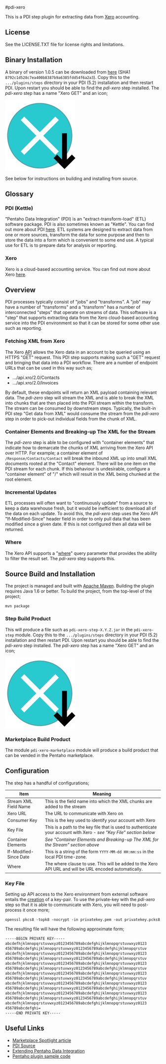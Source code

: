 #pdi-xero

This is a PDI step plugin for extracting data from [Xero](http://www.xero.com) accounting.

## License

See the LICENSE.TXT file for license rights and limitations.

## Binary Installation

A binary of version 1.0.5 can be downloaded from [here](https://pdi-xero.s3.amazonaws.com/pdi-xero-marketplace-1.0.5.zip) (SHA1 ```8792c1d528c7ea400b8387b9a6385fdd54f6a2a3```).  Copy this to the ```.../plugins/steps``` directory in your PDI (5.2) installation and then restart PDI.  Upon restart you should be able to find the _pdi-xero_ step installed.  The _pdi-xero_ step has a name "Xero GET" and an icon;

![Icon](pdi-xero-step/src/main/resources/net/bulletin/pdi/xero/step/resources/icon.svg)

See below for instructions on building and installing from source.

## Glossary

### PDI (Kettle)

"Pentaho Data Integration" (PDI) is an "extract-transform-load" (ETL) software package.  PDI is also sometimes known as "Kettle".  You can find out more about PDI [here](http://community.pentaho.com/).  ETL systems are designed to extract data from one or more sources, transform the data for some purpose and then to store the data into a form which is convenient to some end use.  A typical use for ETL is to prepare data for analysis or reporting.

### Xero

Xero is a cloud-based accounting service.  You can find out more about Xero [here](http://www.xero.com/).

## Overview

PDI processes typically consist of "jobs" and "transforms".  A "job" may have a number of "transforms" and a "transform" has a number of interconnected "steps" that operate on streams of data.  This software is a "step" that supports extracting data from the Xero cloud-based accounting service into the PDI environment so that it can be stored for some other use such as reporting.

### Fetching XML from Xero

The Xero [API](http://developer.xero.com/) allows the Xero data in an account to be queried using an HTTPS "GET" request.  This PDI step supports making such a "GET" request and bringing that data into a PDI workflow.  There are a number of endpoint URLs that can be used in this way such as;

* .../api.xro/2.0/Contacts
* .../api.xro/2.0/Invoices

By default, these endpoints will return an XML payload containing relevant data.  The _pdi-zero_ step will stream the XML and is able to break the XML into chunks that are then placed into the PDI stream within the transform.  The stream can be consumed by downstream steps.  Typically, the built-in PDI step "Get data from XML" would consume the stream from the _pdi-xero_ step in order to pick-out individual fields from the chunk of XML.

### Container Elements and Breaking-up The XML for the Stream

The _pdi-zero_ step is able to be configured with "container elements" that indicate how to demarcate the chunks of XML arriving from the Xero API over HTTP.  For example; a container element of ```/Response/Contacts/Contact``` will break the inbound XML up into small XML documents rooted at the "Contact" element.  There will be one item on the PDI stream for each chunk.  If this behaviour is undesirable, configure a "container element" of "/" which will result in the XML being chunked at the root element.

### Incremental Updates

ETL processes will often want to "continuously update" from a source to keep a data warehouse fresh, but it would be inefficient to download all of the data on each update.  To avoid this, the _pdi-xero_ step uses the Xero API "If-Modified-Since" header field in order to only pull data that has been modified since a given date.  If this is not configured then all data will be returned.

### Where

The Xero API supports a "[where](http://developer.xero.com/documentation/getting-started/http-requests-and-responses/)" query parameter that provides the ability to filter the result set.  The _pdi-xero_ step supports this.

## Source Build and Installation

The project is managed and built with [Apache Maven](https://maven.apache.org/).  Building the plugin requires Java 1.6 or better.  To build the project, from the top-level of the project;

```
mvn package
```

### Step Build Product

This will produce a file such as ```pdi-xero-step-X.Y.Z.jar``` in the ```pdi-xero-step``` module.  Copy this to the ```.../plugins/steps``` directory in your PDI (5.2) installation and then restart PDI.  Upon restart you should be able to find the _pdi-xero_ step installed.  The _pdi-xero_ step has a name "Xero GET" and an icon;

![Icon](pdi-xero-step/src/main/resources/net/bulletin/pdi/xero/step/resources/icon.svg)

### Marketplace Build Product

The module ```pdi-xero-marketplace``` module will produce a build product that can be vended in the Pentaho marketplace.

## Configuration

The step has a handful of configurations;

|Item|Meaning|
|---|---|
|Stream XML Field Name|This is the field name into which the XML chunks are added to the stream|
|Xero URL|The URL to communicate with Xero on|
|Consumer Key|This is the key used to identify your account with Xero|
|Key File|This is a path to the key file that is used to authenticate your account with Xero - _see "Key File" section below_|
|Container Elements|_See "Container Elements and Breaking-up The XML for the Stream" section above_|
|If-Modified-Since Date|This is a string of the form ```YYYY-MM-dd HH:mm:ss``` in the local PDI time-zone.|
|Where|The where clause to use.  This will be added to the Xero API URL and will be URL encoded automatically.|

### Key File

Setting up API access to the Xero environment from external software entails the [creation](http://developer.xero.com/documentation/advanced-docs/public-private-keypair/) of a key-pair.  To use the private-key with the _pdi-xero_ step so that it is able to communicate with Xero, you will need to post-process it once more;

```
openssl pkcs8 -topk8 -nocrypt -in privatekey.pem -out privatekey.pcks8
```

The resulting file will have the following approximate form;

```
-----BEGIN PRIVATE KEY-----
abcdefhjklmnopqrstuvwxyz0123456789abcdefghijklmnopqrstuvwxyz0123
456789abcdefghijklmnopqrstuvwxyz0123456789abcdefghijklmnopqrstuv
abcdefhjklmnopqrstuvwxyz0123456789abcdefghijklmnopqrstuvwxyz0123
456789abcdefghijklmnopqrstuvwxyz0123456789abcdefghijklmnopqrstuv
abcdefhjklmnopqrstuvwxyz0123456789abcdefghijklmnopqrstuvwxyz0123
456789abcdefghijklmnopqrstuvwxyz0123456789abcdefghijklmnopqrstuv
abcdefhjklmnopqrstuvwxyz0123456789abcdefghijklmnopqrstuvwxyz0123
456789abcdefghijklmnopqrstuvwxyz0123456789abcdefghijklmnopqrstuv
abcdefhjklmnopqrstuvwxyz0123456789abcdefghijklmnopqrstuvwxyz0123
456789abcdefghijklmnopqrstuvwxyz0123456789abcdefghijklmnopqrstuv
abcdefhjklmnopqrstuvwxyz0123456789abcdefghijklmnopqrstuvwxyz0123
456789abcdefghijklmnopqrstuvwxyz0123456789abcdefghijklmnopqrstuv
abcdefhjklmnopqrstuvwxyz0123456789abcdefghijklmnopqrstuvwxyz0123
456789abcdefghi=
-----END PRIVATE KEY-----
```

## Useful Links

* [Marketplace Spotlight article](http://pedroalves-bi.blogspot.co.nz/2016/03/marketplace-spotlight-pdi-xero-plugin.html)
* [PDI Source](https://github.com/pentaho/pentaho-kettle)
* [Extending Pentaho Data Integration](http://infocenter.pentaho.com/help/index.jsp?topic=%2Fcat_dev_guides%2Ftop_dev_guides.html)
* [Pentaho plugin sample code](https://github.com/pentaho/pdi-sdk-plugins)

